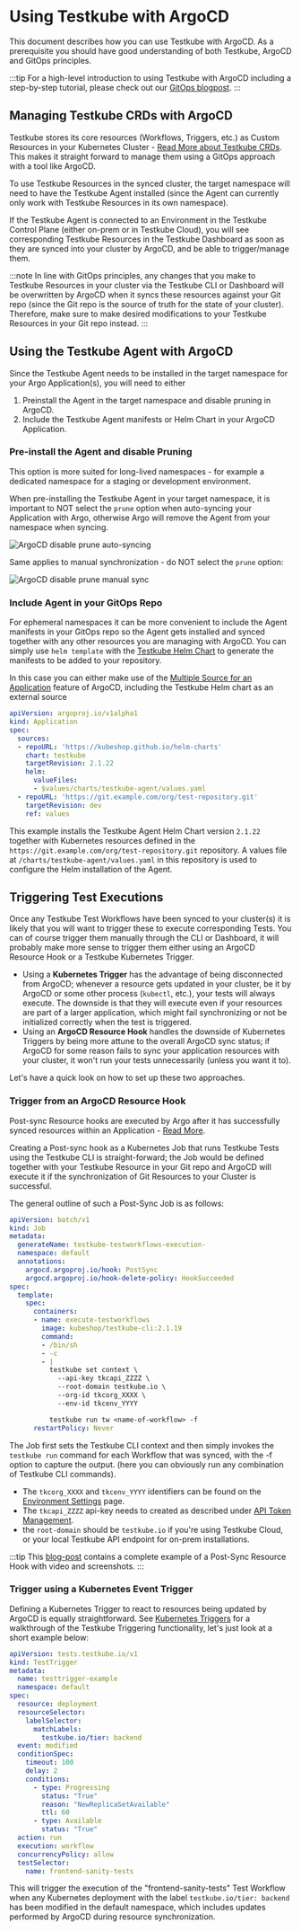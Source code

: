 # Using Testkube with ArgoCD

This document describes how you can use Testkube with ArgoCD. As a prerequisite you should have good understanding
of both Testkube, ArgoCD and GitOps principles. 

:::tip
For a high-level introduction to using Testkube with ArgoCD including a step-by-step tutorial, please check out
our [GitOps blogpost](https://testkube.io/blog/a-gitops-powered-kubernetes-testing-machine-with-argocd-and-testkube).
:::

## Managing Testkube CRDs with ArgoCD

Testkube stores its core resources (Workflows, Triggers, etc.) as Custom Resources in your Kubernetes Cluster -
[Read More about Testkube CRDs](/articles/crds). This makes it straight forward to manage them using a GitOps approach with a tool
like ArgoCD.

To use Testkube Resources in the synced cluster, the target namespace will need to have the Testkube Agent installed (since 
the Agent can currently only work with Testkube Resources in its own namespace). 

If the Testkube Agent is connected to an Environment in the Testkube Control Plane (either on-prem or in Testkube Cloud), 
you will see corresponding Testkube Resources in the Testkube Dashboard as soon as they are synced into your cluster by ArgoCD, 
and be able to trigger/manage them. 

:::note
In line with GitOps principles, any changes that you make to Testkube Resources in your cluster via the Testkube CLI or 
Dashboard will be overwritten by ArgoCD when it syncs these resources against your Git repo (since the Git repo is the 
source of truth for the state of your cluster). Therefore, make sure to make desired modifications to your Testkube Resources 
in your Git repo instead. 
:::

## Using the Testkube Agent with ArgoCD

Since the Testkube Agent needs to be installed in the target namespace for your Argo Application(s), you will need to either

1. Preinstall the Agent in the target namespace and disable pruning in ArgoCD. 
2. Include the Testkube Agent manifests or Helm Chart in your ArgoCD Application.

### Pre-install the Agent and disable Pruning

This option is more suited for long-lived namespaces - for example a dedicated namespace for a staging or development environment.

When pre-installing the Testkube Agent in your target namespace, it is important to NOT select the `prune` option when auto-syncing your
Application with Argo, otherwise Argo will remove the Agent from your namespace when syncing.

![ArgoCD disable prune auto-syncing](images/argocd-disable-prune-autosync.png)

Same applies to manual synchronization - do NOT select the `prune` option:

![ArgoCD disable prune manual sync](images/argocd-disable-prune-manual-sync.png)

### Include Agent in your GitOps Repo

For ephemeral namespaces it can be more convenient to include the Agent manifests in your GitOps repo so the Agent 
gets installed and synced together with any other resources you are managing with ArgoCD. You can simply use `helm template` 
with the [Testkube Helm Chart](/articles/install/standalone-agent) to generate 
the manifests to be added to your repository.

In this case you can either make use
of the [Multiple Source for an Application](https://argo-cd.readthedocs.io/en/stable/user-guide/multiple_sources/#helm-value-files-from-external-git-repository)
feature of ArgoCD, including the Testkube Helm chart as an external source

```yaml
apiVersion: argoproj.io/v1alpha1
kind: Application
spec:
  sources:
  - repoURL: 'https://kubeshop.github.io/helm-charts'
    chart: testkube
    targetRevision: 2.1.22
    helm:
      valueFiles:
      - $values/charts/testkube-agent/values.yaml
  - repoURL: 'https://git.example.com/org/test-repository.git'
    targetRevision: dev
    ref: values
```

This example installs the Testkube Agent Helm Chart version `2.1.22` together with Kubernetes resources defined in the
`https://git.example.com/org/test-repository.git` repository. A values file at `/charts/testkube-agent/values.yaml`
in this repository is used to configure the Helm installation of the Agent.

## Triggering Test Executions 

Once any Testkube Test Workflows have been synced to your cluster(s) it is likely that you will want to trigger these to execute
corresponding Tests. You can of course trigger them manually through the CLI or Dashboard, it will probably make more 
sense to trigger them either using an ArgoCD Resource Hook or a Testkube Kubernetes Trigger. 

- Using a **Kubernetes Trigger** has the advantage of being disconnected from ArgoCD; whenever a resource gets updated in your cluster, be it by ArgoCD or
  some other process (`kubectl`, etc.), your tests will always execute. The downside is that they will execute even if your resources are part
  of a larger application, which might fail synchronizing or not be initialized correctly when the test is triggered.
- Using an **ArgoCD Resource Hook** handles the downside of Kubernetes Triggers by being more attune to the overall ArgoCD sync status; if ArgoCD for some reason 
  fails to sync your application resources with your cluster, it won't run your tests unnecessarily (unless you want it to).

Let's have a quick look on how to set up these two approaches.

### Trigger from an ArgoCD Resource Hook

Post-sync Resource hooks are executed by Argo after it has successfully synced resources within an Application - [Read More](https://argo-cd.readthedocs.io/en/stable/user-guide/resource_hooks/). 

Creating a Post-sync hook as a Kubernetes Job that runs Testkube Tests using the Testkube CLI is straight-forward; the Job would be 
defined together with your Testkube Resource in your Git repo and ArgoCD will execute it if the synchronization of Git Resources 
to your Cluster is successful. 

The general outline of such a Post-Sync Job is as follows:

```yaml
apiVersion: batch/v1
kind: Job
metadata:
  generateName: testkube-testworkflows-execution-
  namespace: default
  annotations:
    argocd.argoproj.io/hook: PostSync
    argocd.argoproj.io/hook-delete-policy: HookSucceeded
spec:
  template:
    spec:
      containers:
      - name: execute-testworkflows
        image: kubeshop/testkube-cli:2.1.19
        command:
        - /bin/sh
        - -c
        - |
          testkube set context \
            --api-key tkcapi_ZZZZ \
            --root-domain testkube.io \
            --org-id tkcorg_XXXX \
            --env-id tkcenv_YYYY

          testkube run tw <name-of-workflow> -f
      restartPolicy: Never
```

The Job first sets the Testkube CLI context and then simply invokes the `testkube run` command for each Workflow that was synced, with the -f option to capture the output.
(here you can obviously run any combination of Testkube CLI commands).

- The `tkcorg_XXXX` and `tkcenv_YYYY` identifiers can be found on the [Environment Settings](/testkube-pro/articles/environment-management#general) page. 
- The `tkcapi_ZZZZ` api-key needs to created as described under [API Token Management](/testkube-pro/articles/api-token-management).
- the `root-domain` should be `testkube.io` if you're using Testkube Cloud, or your local Testkube API endpoint for on-prem installations.

:::tip
This [blog-post](https://testkube.io/blog/a-gitops-powered-kubernetes-testing-machine-with-argocd-and-testkube) contains a complete example of a Post-Sync Resource Hook 
with video and screenshots.
:::

### Trigger using a Kubernetes Event Trigger

Defining a Kubernetes Trigger to react to resources being updated by ArgoCD is equally straightforward. See [Kubernetes Triggers](/articles/test-triggers) for
a walkthrough of the Testkube Triggering functionality, let's just look at a short example below:

```yaml
apiVersion: tests.testkube.io/v1
kind: TestTrigger
metadata:
  name: testtrigger-example
  namespace: default
spec:
  resource: deployment
  resourceSelector:
    labelSelector:
      matchLabels:
        testkube.io/tier: backend
  event: modified
  conditionSpec:
    timeout: 100
    delay: 2
    conditions:
      - type: Progressing
        status: "True"
        reason: "NewReplicaSetAvailable"
        ttl: 60
      - type: Available
        status: "True"
  action: run
  execution: workflow
  concurrencyPolicy: allow
  testSelector:
    name: frontend-sanity-tests
```

This will trigger the execution of the "frontend-sanity-tests" Test Workflow when any Kubernetes deployment with the 
label `testkube.io/tier: backend` has been modified in the default namespace, which includes updates performed by ArgoCD 
during resource synchronization.
